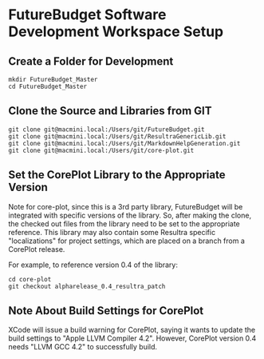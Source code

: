 # FutureBudget Software Development Workspace Setup

## Create a Folder for Development

	mkdir FutureBudget_Master
	cd FutureBudget_Master
	
## Clone the Source and Libraries from GIT

	git clone git@macmini.local:/Users/git/FutureBudget.git 
	git clone git@macmini.local:/Users/git/ResultraGenericLib.git
	git clone git@macmini.local:/Users/git/MarkdownHelpGeneration.git
	git clone git@macmini.local:/Users/git/core-plot.git
	
## Set the CorePlot Library to the Appropriate Version

Note for core-plot, since this is a 3rd party library, FutureBudget will be integrated with specific versions of the library. So, after making the clone, the checked out files from the library need to be set to the appropriate reference. This library may also contain some Resultra specific "localizations" for project settings, which are placed on a branch from a CorePlot release.

For example, to reference version 0.4 of the library:

	cd core-plot
	git checkout alpharelease_0.4_resultra_patch 
	
## Note About Build Settings for CorePlot

XCode will issue a build warning for CorePlot, saying it wants to update the build settings to "Apple LLVM Compiler 4.2". However, CorePlot version 0.4 needs "LLVM GCC 4.2" to successfully build.